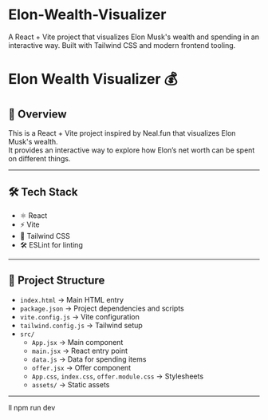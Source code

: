 # Elon-Wealth-Visualizer
A React + Vite project that visualizes Elon Musk's wealth and spending in an interactive way.  Built with Tailwind CSS and modern frontend tooling.
# Elon Wealth Visualizer 💰

## 📌 Overview
This is a React + Vite project inspired by Neal.fun that visualizes Elon Musk's wealth.  
It provides an interactive way to explore how Elon’s net worth can be spent on different things.

---

## 🛠 Tech Stack
- ⚛️ React  
- ⚡ Vite  
- 🎨 Tailwind CSS  
- 🛠 ESLint for linting  

---

## 📂 Project Structure
- `index.html` → Main HTML entry  
- `package.json` → Project dependencies and scripts  
- `vite.config.js` → Vite configuration  
- `tailwind.config.js` → Tailwind setup  
- `src/`
  - `App.jsx` → Main component  
  - `main.jsx` → React entry point  
  - `data.js` → Data for spending items  
  - `offer.jsx` → Offer component  
  - `App.css`, `index.css`, `offer.module.css` → Stylesheets  
  - `assets/` → Static assets  

---

ll
npm run dev
